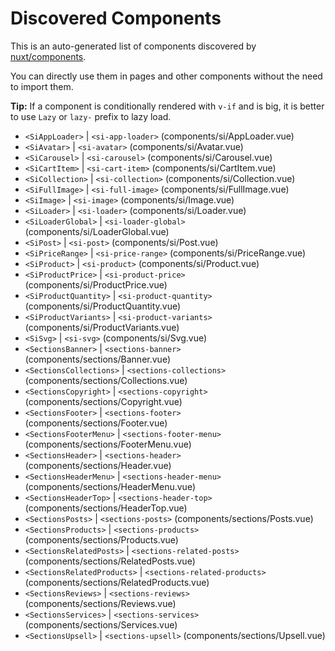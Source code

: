 # Discovered Components

This is an auto-generated list of components discovered by [nuxt/components](https://github.com/nuxt/components).

You can directly use them in pages and other components without the need to import them.

**Tip:** If a component is conditionally rendered with `v-if` and is big, it is better to use `Lazy` or `lazy-` prefix to lazy load.

- `<SiAppLoader>` | `<si-app-loader>` (components/si/AppLoader.vue)
- `<SiAvatar>` | `<si-avatar>` (components/si/Avatar.vue)
- `<SiCarousel>` | `<si-carousel>` (components/si/Carousel.vue)
- `<SiCartItem>` | `<si-cart-item>` (components/si/CartItem.vue)
- `<SiCollection>` | `<si-collection>` (components/si/Collection.vue)
- `<SiFullImage>` | `<si-full-image>` (components/si/FullImage.vue)
- `<SiImage>` | `<si-image>` (components/si/Image.vue)
- `<SiLoader>` | `<si-loader>` (components/si/Loader.vue)
- `<SiLoaderGlobal>` | `<si-loader-global>` (components/si/LoaderGlobal.vue)
- `<SiPost>` | `<si-post>` (components/si/Post.vue)
- `<SiPriceRange>` | `<si-price-range>` (components/si/PriceRange.vue)
- `<SiProduct>` | `<si-product>` (components/si/Product.vue)
- `<SiProductPrice>` | `<si-product-price>` (components/si/ProductPrice.vue)
- `<SiProductQuantity>` | `<si-product-quantity>` (components/si/ProductQuantity.vue)
- `<SiProductVariants>` | `<si-product-variants>` (components/si/ProductVariants.vue)
- `<SiSvg>` | `<si-svg>` (components/si/Svg.vue)
- `<SectionsBanner>` | `<sections-banner>` (components/sections/Banner.vue)
- `<SectionsCollections>` | `<sections-collections>` (components/sections/Collections.vue)
- `<SectionsCopyright>` | `<sections-copyright>` (components/sections/Copyright.vue)
- `<SectionsFooter>` | `<sections-footer>` (components/sections/Footer.vue)
- `<SectionsFooterMenu>` | `<sections-footer-menu>` (components/sections/FooterMenu.vue)
- `<SectionsHeader>` | `<sections-header>` (components/sections/Header.vue)
- `<SectionsHeaderMenu>` | `<sections-header-menu>` (components/sections/HeaderMenu.vue)
- `<SectionsHeaderTop>` | `<sections-header-top>` (components/sections/HeaderTop.vue)
- `<SectionsPosts>` | `<sections-posts>` (components/sections/Posts.vue)
- `<SectionsProducts>` | `<sections-products>` (components/sections/Products.vue)
- `<SectionsRelatedPosts>` | `<sections-related-posts>` (components/sections/RelatedPosts.vue)
- `<SectionsRelatedProducts>` | `<sections-related-products>` (components/sections/RelatedProducts.vue)
- `<SectionsReviews>` | `<sections-reviews>` (components/sections/Reviews.vue)
- `<SectionsServices>` | `<sections-services>` (components/sections/Services.vue)
- `<SectionsUpsell>` | `<sections-upsell>` (components/sections/Upsell.vue)
